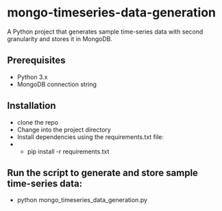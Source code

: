 # mongo-timeseries-data-generation

A Python project that generates sample time-series data with second granularity and stores it in MongoDB.

## Prerequisites

- Python 3.x
- MongoDB connection string

## Installation

- clone the repo
- Change into the project directory
- Install dependencies using the requirements.txt file:
- - pip install -r requirements.txt

## Run the script to generate and store sample time-series data:

- python mongo_timeseries_data_generation.py
